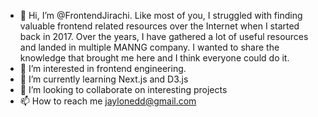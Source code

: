 - 👋 Hi, I’m @FrontendJirachi. Like most of you, I struggled with finding valuable frontend related resources over the Internet when I started back in 2017. Over the years, I have gathered a lot of useful resources and landed in multiple MANNG company. I wanted to share the knowledge that brought me here and I think everyone could do it.
- 👀 I’m interested in frontend engineering.
- 🌱 I’m currently learning Next.js and D3.js
- 💞️ I’m looking to collaborate on interesting projects
- 📫 How to reach me jaylonedd@gmail.com

<!---
FEE-P/FEE-P is a ✨ special ✨ repository because its `README.md` (this file) appears on your GitHub profile.
You can click the Preview link to take a look at your changes.
--->
